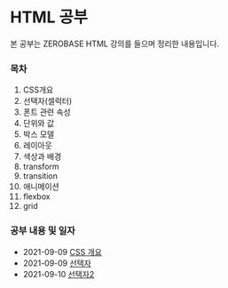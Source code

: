 # HTML 공부 

본 공부는 ZEROBASE HTML 강의를 들으며 정리한 내용입니다.

### 목차

1. CSS개요
2. 선택자(셀럭터)
3. 폰트 관련 속성
4. 단위와 값
5. 박스 모델
6. 레이아웃
7. 색상과 배경
8. transform
9. transition
10. 애니메이션
11. flexbox
12. grid

### 공부 내용 및 일자 

- 2021-09-09 [CSS 개요](./Section0-CSS개요/20210909-CSS개요.md)
- 2021-09-09 [선택자](./Section1-선택자/20210909-선택자.md)
- 2021-09-10 [선택자2](./Section1-선택자/20210909-선택자.md)